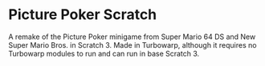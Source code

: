 # Picture Poker Scratch
A remake of the Picture Poker minigame from Super Mario 64 DS and New Super Mario Bros. in Scratch 3. Made in Turbowarp, although it requires no Turbowarp modules to run and can run in base Scratch 3.
